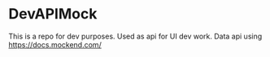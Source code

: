 # DevAPIMock
This is a repo for dev purposes. 
Used as api for UI dev work. 
Data api using https://docs.mockend.com/


